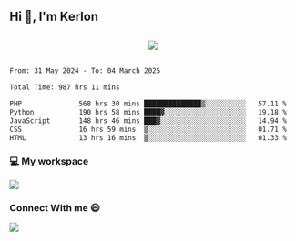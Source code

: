 ## Hi 👋, I'm Kerlon

<p align="center" style="margin: 30px;">
 
 <img src="https://skillicons.dev/icons?i=html,css,bootstrap,js,nodejs,jquery,python,flask,php,mysql,lua,sqlite,firebase">


</p>
<!--START_SECTION:waka-->

```txt
From: 31 May 2024 - To: 04 March 2025

Total Time: 987 hrs 11 mins

PHP              568 hrs 30 mins ██████████████▒░░░░░░░░░░   57.11 %
Python           190 hrs 58 mins ████▓░░░░░░░░░░░░░░░░░░░░   19.18 %
JavaScript       148 hrs 46 mins ███▓░░░░░░░░░░░░░░░░░░░░░   14.94 %
CSS              16 hrs 59 mins  ▒░░░░░░░░░░░░░░░░░░░░░░░░   01.71 %
HTML             13 hrs 16 mins  ▒░░░░░░░░░░░░░░░░░░░░░░░░   01.33 %
```

<!--END_SECTION:waka-->


<p align="center">
 <h3>💻 My workspace</h3>
    <img src="https://skillicons.dev/icons?i=mint" />
</p>

<p align="center">
 <h3>Connect With me 😄</h3> 
    <a href="https://www.linkedin.com/in/kerlon-fernandes"><img src="https://skillicons.dev/icons?i=linkedin" />
  </a>
</p>




